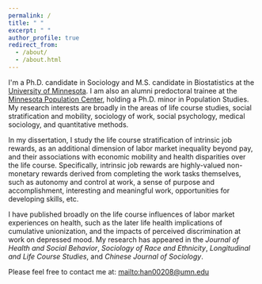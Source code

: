 ```yaml
---
permalink: /
title: " "
excerpt: " "
author_profile: true
redirect_from: 
  - /about/
  - /about.html
---
```


I'm a Ph.D. candidate in Sociology and M.S. candidate in Biostatistics at the [University of Minnesota](https://cla.umn.edu/sociology). I am also an alumni predoctoral trainee at the [Minnesota Population Center](https://pop.umn.edu/), holding a Ph.D. minor in Population Studies. My research interests are broadly in the areas of life course studies, social stratification and mobility, sociology of work, social psychology, medical sociology, and quantitative methods. 

In my dissertation, I study the life course stratification of intrinsic job rewards, as an additional dimension of labor market inequality beyond pay, and their associations with economic mobility and health disparities over the life course. Specifically, intrinsic job rewards are highly-valued non-monetary rewards derived from completing the work tasks themselves, such as autonomy and control at work, a sense of purpose and accomplishment, interesting and meaningful work, opportunities for developing skills, etc. 

I have published broadly on the life course influences of labor market experiences on health, such as the later life health implications of cumulative unionization, and the impacts of perceived discrimination at work on depressed mood. My research has appeared in the *Journal of Health and Social Behavior*, *Sociology of Race and Ethnicity*, *Longitudinal and Life Course Studies*, and *Chinese Journal of Sociology*. 

Please feel free to contact me at: <mailto:han00208@umn.edu> 
